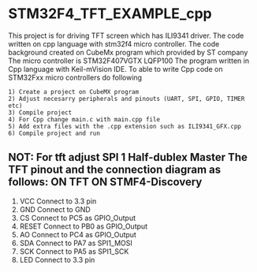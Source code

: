 # STM32F4_TFT_EXAMPLE_cpp
This project is for driving TFT screen which has ILI9341 driver. The code written on cpp language with stm32f4 micro controller. 
The code background created on CubeMx program which provided by ST company 
The micro controller is STM32F407VGTX LQFP100 
The program written in Cpp language with Keil-mVision IDE.
To able to write Cpp code on STM32Fxx micro controllers do following 

    1) Create a project on CubeMX program 
    2) Adjust necesarry peripherals and pinouts (UART, SPI, GPIO, TIMER etc)
    3) Compile project 
    4) For Cpp change main.c with main.cpp file 
    5) Add extra files with the .cpp extension such as ILI9341_GFX.cpp
    6) Compile project and run
NOT: For tft adjust SPI 1 Half-dublex Master 
The TFT pinout and the connection diagram as follows:
ON TFT 				ON STMF4-Discovery
------------------------------------------------------------------------------
1)	VCC                                                    Connect to 3.3 pin
2)	GND                                                   Connect to GND
3)	CS                                                       Connect to PC5 as GPIO_Output
4)	RESET                                                 Connect to PB0 as GPIO_Output
5)	AO                                                      Connect to PC4 as GPIO_Output
6)	SDA                                                    Connect to PA7 as SPI1_MOSI
7)	SCK                                                     Connect to PA5 as SPI1_SCK
8)	LED                                                     Connect to 3.3 pin 
